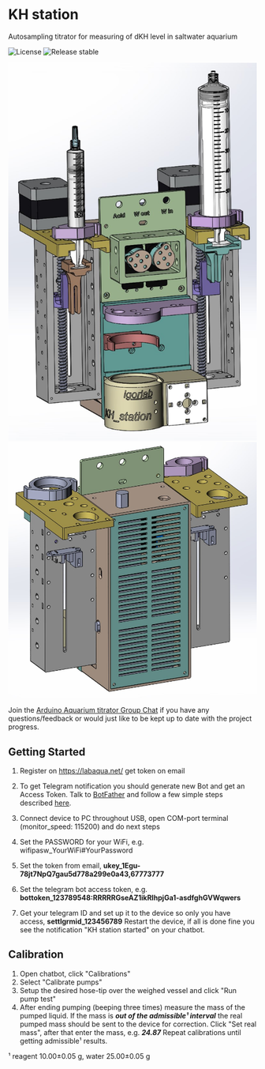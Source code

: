# KH station
Autosampling titrator for measuring of dKH level in saltwater aquarium

[comment]: <> (![Travis CI status]&#40;https://api.travis-ci.org/witnessmenow/igorlab/KH_station.svg?branch=master&#41;)

[comment]: <> (![Travis CI status]&#40;https://api.travis-ci.org/witnessmenow/igorlab/KH_station.svg?branch=master&#41;)
![License](https://img.shields.io/badge/license-GPL3.0-green)
![Release stable](https://badgen.net/github/release/igorlab/KH_station/stable)

![All parts](Assembling/img/front1.jpg)
![All parts](Assembling/img/back1.jpg)

Join the [Arduino Aquarium titrator Group Chat](https://t.me/+Ad4m-7L7tV1lNGNi) if you have any questions/feedback or
would just like to be kept up to date with the project progress.


## Getting Started

1) Register on https://labaqua.net/ get token on email

2) To get Telegram notification you should generate new Bot and get an Access Token. Talk to [BotFather](https://telegram.me/botfather) and follow a few simple steps described [here](https://core.telegram.org/bots#botfather).

3) Connect device to PC throughout USB, open COM-port terminal (monitor_speed: 115200) and do next steps

4) Set the PASSWORD for your WiFi, e.g. wifipasw_YourWiFi#YourPassword

5) Set the token from email, **ukey_1Egu-78jt7NpQ7gau5d778a299e0a43,67773777**

6) Set the telegram bot access token, e.g. **bottoken_123789548:RRRRRGseAZ1ikRIhpjGa1-asdfghGVWqwers**

7) Get your telegram ID and set up it to the device so only you have access, **settlgrmid_123456789**
Restart the device, if all is done fine you see the notification "KH station started" on your chatbot.

## Calibration

1) Open chatbot, click "Calibrations"
2) Select "Calibrate pumps"
3) Setup the desired hose-tip over the weighed vessel and click "Run <desired> pump test" 
4) After ending pumping (beeping three times) measure the mass of the pumped liquid.
If the mass is ***out of the admissible¹ interval*** the real pumped mass should be sent to the device for correction.
Click "Set real <PUMP> mass", after that enter the mass, e.g. ***24.87***
Repeat calibrations until getting admissible¹ results.

¹ reagent 10.00±0.05 g, water 25.00±0.05 g
